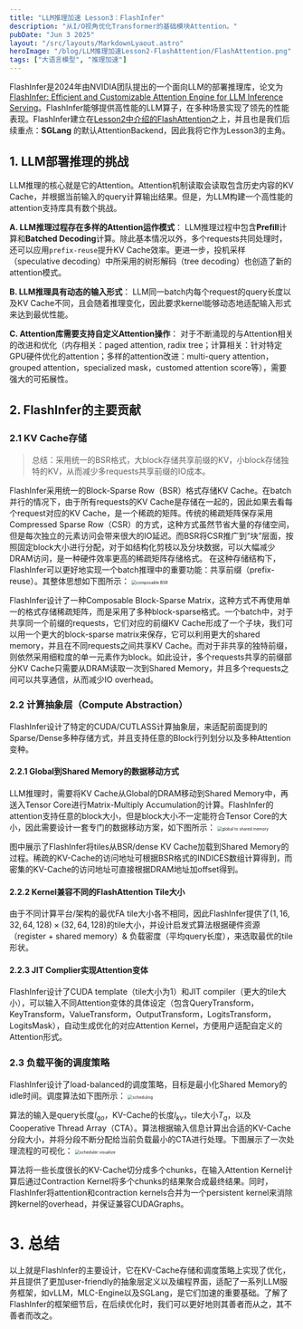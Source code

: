 ```yaml
---
title: "LLM推理加速 Lesson3：FlashInfer"
description: "从I/O视角优化Transformer的基础模块Attention。"
pubDate: "Jun 3 2025"
layout: "/src/layouts/MarkdownLyaout.astro"
heroImage: "/blog/LLM推理加速Lesson2-FlashAttention/FlashAttention.png"
tags: ["大语言模型", "推理加速"]
---
```


FlashInfer是2024年由NVIDIA团队提出的一个面向LLM的部署推理库，论文为[FlashInfer: Efficient and Customizable Attention Engine for LLM Inference Serving](https://arxiv.org/abs/2501.01005)。FlashInfer能够提供高性能的LLM算子，在多种场景实现了领先的性能表现。FlashInfer建立在[Lesson2中介绍的FlashAttention](llm推理加速lesson2-flashattention)之上，并且也是我们后续重点：**SGLang** 的默认AttentionBackend，因此我将它作为Lesson3的主角。

## 1. LLM部署推理的挑战
LLM推理的核心就是它的Attention。Attention机制读取会读取包含历史内容的KV Cache，并根据当前输入的query计算输出结果。但是，为LLM构建一个高性能的attention支持库具有数个挑战。

**A. LLM推理过程存在多样的Attention运作模式**：
LLM推理过程中包含**Prefill**计算和**Batched Decoding**计算。除此基本情况以外，多个requests共同处理时，还可以应用`prefix-reuse`提升KV Cache效率。更进一步，投机采样（speculative decoding）中所采用的树形解码（tree decoding）也创造了新的attention模式。

**B. LLM推理具有动态的输入形式**：
LLM同一batch内每个request的query长度以及KV Cache不同，且会随着推理变化，因此要求kernel能够动态地适配输入形式来达到最优性能。

**C. Attention库需要支持自定义Attention操作**：
对于不断涌现的与Attention相关的改进和优化（内存相关：paged attention, radix tree；计算相关：针对特定GPU硬件优化的attention；多样的attention改进：multi-query attention，grouped attention，specialized mask，customed attention score等），需要强大的可拓展性。

## 2. FlashInfer的主要贡献
### 2.1 KV Cache存储
> 总结：采用统一的BSR格式，大block存储共享前缀的KV，小block存储独特的KV，从而减少多requests共享前缀的IO成本。

FlashInfer采用统一的Block-Sparse Row（BSR）格式存储KV Cache。在batch并行的情况下，由于所有requests的KV Cache是存储在一起的，因此如果去看每个request对应的KV Cache，是一个稀疏的矩阵。传统的稀疏矩阵保存采用Compressed Sparse Row（CSR）的方式，这种方式虽然节省大量的存储空间，但是每次独立的元素访问会带来很大的IO延迟。而BSR将CSR推广到“块”层面，按照固定block大小进行分配，对于如结构化剪枝以及分块数据，可以大幅减少DRAM访问，是一种硬件效率更高的稀疏矩阵存储格式。
在这种存储结构下，FlashInfer可以更好地实现一个batch推理中的重要功能：共享前缀（prefix-reuse）。其整体思想如下图所示：
<img src="\blog\LLM推理加速Lesson3-FlashInfer\composable_BSR.png" alt="composable BSR" style="zoom:50%;"/>

FlashInfer设计了一种Composable Block-Sparse Matrix，这种方式不再使用单一的格式存储稀疏矩阵，而是采用了多种block-sparse格式。一个batch中，对于共享同一个前缀的requests，它们对应的前缀KV Cache形成了一个子块，我们可以用一个更大的block-sparse matrix来保存，它可以利用更大的shared memory，并且在不同requests之间共享KV Cache。而对于非共享的独特前缀，则依然采用细粒度的单一元素作为block。如此设计，多个requests共享的前缀部分KV Cache只需要从DRAM读取一次到Shared Memory，并且多个requests之间可以共享通信，从而减少IO overhead。

### 2.2 计算抽象层（Compute Abstraction）
FlashInfer设计了特定的CUDA/CUTLASS计算抽象层，来适配前面提到的Sparse/Dense多种存储方式，并且支持任意的Block行列划分以及多种Attention变种。

#### 2.2.1 Global到Shared Memory的数据移动方式
LLM推理时，需要将KV Cache从Global的DRAM移动到Shared Memory中，再送入Tensor Core进行Matrix-Multiply Accumulation的计算。FlashInfer的attention支持任意的block大小，但是block大小不一定能符合Tensor Core的大小，因此需要设计一套专门的数据移动方案，如下图所示：
<img src="\blog\LLM推理加速Lesson3-FlashInfer\global_to_shared_memory.png" alt="global to shared memory" style="zoom:50%;"/>

图中展示了FlashInfer将tiles从BSR/dense KV Cache加载到Shared Memory的过程。稀疏的KV-Cache的访问地址可根据BSR格式的INDICES数组计算得到，而密集的KV-Cache的访问地址可直接根据DRAM地址加offset得到。

#### 2.2.2 Kernel兼容不同的FlashAttention Tile大小
由于不同计算平台/架构的最优FA tile大小各不相同，因此FlashInfer提供了$(1,16,32,64,128)\times (32, 64, 128)$的tile大小，并设计启发式算法根据硬件资源（register + shared memory）& 负载密度（平均query长度），来选取最优的tile形状。

#### 2.2.3 JIT Complier实现Attention变体
FlashInfer设计了CUDA template（tile大小为1）和JIT compiler（更大的tile大小），可以输入不同Attention变体的具体设定（包含QueryTransform，KeyTransform，ValueTransform，OutputTransform，LogitsTransform，LogitsMask），自动生成优化的对应Attention Kernel，方便用户适配自定义的Attention形式。

### 2.3 负载平衡的调度策略
FlashInfer设计了load-balanced的调度策略，目标是最小化Shared Memory的idle时间。调度算法如下图所示：
<img src="\blog\LLM推理加速Lesson3-FlashInfer\scheduling.png" alt="scheduling" style="zoom:50%;"/>

算法的输入是query长度$l_{qo}$，KV-Cache的长度$l_{kv}$，tile大小$T_{q}$，以及Cooperative Thread Array（CTA）。算法根据输入信息计算出合适的KV-Cache分段大小，并将分段不断分配给当前负载最小的CTA进行处理。下图展示了一次处理流程的可视化：
<img src="\blog\LLM推理加速Lesson3-FlashInfer\scheduler_visualize.png" alt="scheduler visualize" style="zoom:50%;"/>

算法将一些长度很长的KV-Cache切分成多个chunks，在输入Attention Kernel计算后通过Contraction Kernel将多个chunks的结果聚合成最终结果。同时，FlashInfer将attention和contraction kernels合并为一个persistent kernel来消除跨kernel的overhead，并保证兼容CUDAGraphs。

# 3. 总结
以上就是FlashInfer的主要设计，它在KV-Cache存储和调度策略上实现了优化，并且提供了更加user-friendly的抽象层定义以及编程界面，适配了一系列LLM服务框架，如vLLM，MLC-Engine以及SGLang，是它们加速的重要基础。了解了FlashInfer的框架细节后，在后续优化时，我们可以更好地则其善者而从之，其不善者而改之。





